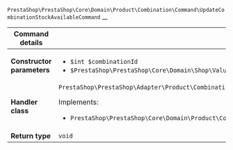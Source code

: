 `PrestaShop\PrestaShop\Core\Domain\Product\Combination\Command\UpdateCombinationStockAvailableCommand`
__

| Command details            |    |
| -------------------------- | -- |
| **Constructor parameters** | <ul> <li>`$int $combinationId`</li>  <li>`$PrestaShop\PrestaShop\Core\Domain\Shop\ValueObject\ShopConstraint $shopConstraint`</li> </ul> |
| **Handler class**          | `PrestaShop\PrestaShop\Adapter\Product\Combination\CommandHandler\UpdateCombinationStockAvailableHandler`  <p> Implements: </p> <ul>  <li>`PrestaShop\PrestaShop\Core\Domain\Product\Combination\CommandHandler\UpdateCombinationStockAvailableHandlerInterface`</li>  |
| **Return type** |  `void`  |

